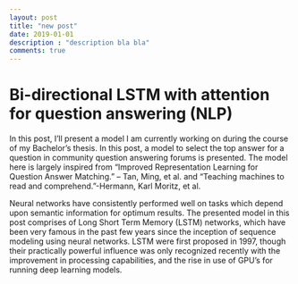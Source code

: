```yaml
---
layout: post
title: "new post"
date: 2019-01-01
description : "description bla bla"
comments: true
---
```


# Bi-directional LSTM with attention for question answering (NLP)

In this post, I’ll present a model I am currently working on during the course of my Bachelor’s thesis. In this post, a model to select the top answer for a question in community question answering forums is presented. The model here is largely inspired from “Improved Representation Learning for Question Answer Matching.” – Tan, Ming, et al.  and “Teaching machines to read and comprehend.”-Hermann, Karl Moritz, et al.

Neural networks have consistently performed well on tasks which depend upon semantic information for optimum results. The presented model in this post comprises of Long Short Term Memory (LSTM) networks, which have been very famous in the past few years since the inception of sequence modeling using neural networks. LSTM were first proposed in 1997, though their practically powerful influence was only recognized recently with the improvement in processing capabilities, and the rise in use of GPU’s for running deep learning models.